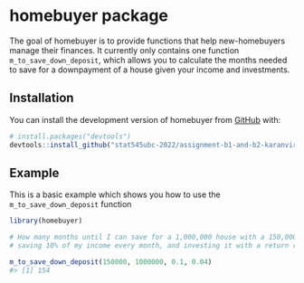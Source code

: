 
<!-- README.md is generated from README.Rmd. Please edit that file -->

# homebuyer package

<!-- badges: start -->
<!-- badges: end -->

The goal of homebuyer is to provide functions that help new-homebuyers
manage their finances. It currently only contains one function
`m_to_save_down_deposit`, which allows you to calculate the months
needed to save for a downpayment of a house given your income and
investments.

## Installation

You can install the development version of homebuyer from
[GitHub](https://github.com/) with:

``` r
# install.packages("devtools")
devtools::install_github("stat545ubc-2022/assignment-b1-and-b2-karanvirsingh99")
```

## Example

This is a basic example which shows you how to use the
`m_to_save_down_deposit` function

``` r
library(homebuyer)

# How many months until I can save for a 1,000,000 house with a 150,000 income,
# saving 10% of my income every month, and investing it with a return rate of 0.04

m_to_save_down_deposit(150000, 1000000, 0.1, 0.04)
#> [1] 154
```
